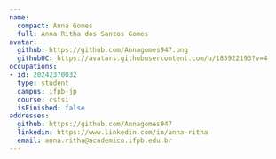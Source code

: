 ```yaml
---
name:
  compact: Anna Gomes
  full: Anna Ritha dos Santos Gomes
avatar:
  github: https://github.com/Annagomes947.png
  githubUC: https://avatars.githubusercontent.com/u/185922193?v=4
occupations:
- id: 20242370032
  type: student
  campus: ifpb-jp
  course: cstsi
  isFinished: false
addresses:
  github: https://github.com/Annagomes947
  linkedin: https://www.linkedin.com/in/anna-ritha
  email: anna.ritha@academico.ifpb.edu.br
---
```

